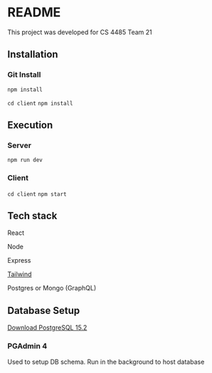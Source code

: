 # README
This project was developed for CS 4485 Team 21

## Installation
### Git Install
`npm install`

`cd client`
`npm install`

## Execution
### Server
`npm run dev`
### Client
`cd client`
`npm start`

## Tech stack
React

Node

Express

[Tailwind](https://tailwindcss.com/docs/guides/create-react-app)

Postgres or Mongo (GraphQL)

## Database Setup
[Download PostgreSQL 15.2](https://www.enterprisedb.com/downloads/postgres-postgresql-downloads)

### PGAdmin 4
Used to setup DB schema. Run in the background to host database
